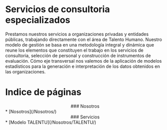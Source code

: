 # Servicios de consultoria especializados

Prestamos nuestros servicios a organizaciones privadas y entidades públicas, trabajando directamente con el área de Talento Humano. Nuestro modelo de gestión se basa en una metodología integral y dinámica que reune los elementos que constituyen el trabajo en los servicios de consultoria, selección de personal y construcción de instrumentos de evaluación. Cómo eje transversal nos valemos de la aplicación de modelos estadísticos para la generación e interpretación de los datos obtenidos en las organizaciones. 

# Indice de páginas

<div class="pull-left">
  <center> ### Nosotros </center>
* [Nosotros](/Nosotros/)
</div>

  <center> ### Servicios </center>
* [Modelo TALENTU](/Nosotros/TALENTU/)
</div>
</div>
